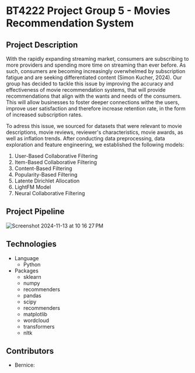 # BT4222 Project Group 5 - Movies Recommendation System

## Project Description 

With the rapidly expanding streaming market, consumers are subscribing to more providers and spending more time on streaming than ever before. As such, consumers are becoming increasingly overwhelmed by subscription fatigue and are seeking differentiated content (Simon Kucher, 2024). Our group has decided to tackle this issue by improving the accuracy and effectiveness of movie recommendation systems, that will provide recommendations that align with the wants and needs of the consumers. This will allow businesses to foster deeper connections withe the users, improve user satisfaction and therefore increase retention rate, in the form of increased subscription rates.

To adress this issue, we sourced for datasets that were relevant to movie descriptions, movie reviews, reviewer's characteristics, movie awards, as well as inflation trends. After conducting data preprocessing, data exploration and feature engineering, we established the following models:


1. User-Based Collaborative Filtering
2. Item-Based Collaborative Filtering
3. Content-Based Filtering
4. Popularity-Based Filtering
5. Latente Dirichlet Allocation
6. LightFM Model
7. Neural Collaborative Filtering
    

## Project Pipeline

![Screenshot 2024-11-13 at 10 16 27 PM](https://github.com/user-attachments/assets/48eeb312-46d7-4454-be2a-48b2f06de836)



## Technologies
- Language
  - Python
- Packages
  - sklearn
  - numpy
  - recommenders
  - pandas
  - scipy
  - recommenders
  - matplotlib
  - wordcloud
  - transformers
  - nltk

## Contributors
- Bernice: 
